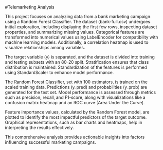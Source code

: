 #Telemarketing Analysis

This project focuses on analyzing data from a bank marketing campaign using a Random Forest Classifier. The dataset (bank-full.csv) undergoes initial exploration, including displaying the first few rows, inspecting dataset properties, and summarizing missing values. Categorical features are transformed into numerical values using LabelEncoder for compatibility with machine learning models. Additionally, a correlation heatmap is used to visualize relationships among variables.

The target variable (y) is separated, and the dataset is divided into training and testing subsets with an 80-20 split. Stratification ensures that class distribution is maintained. Standardization of the features is performed using StandardScaler to enhance model performance.

The Random Forest Classifier, set with 100 estimators, is trained on the scaled training data. Predictions (y_pred) and probabilities (y_prob) are generated for the test set. Model performance is assessed through metrics such as precision, recall, and F1-score, along with visualizations like a confusion matrix heatmap and an ROC curve (Area Under the Curve).

Feature importance values, calculated by the Random Forest model, are plotted to identify the most impactful predictors of the target outcome. Graphical representations, such as bar charts and heatmaps, help in interpreting the results effectively.

This comprehensive analysis provides actionable insights into factors influencing successful marketing campaigns.
